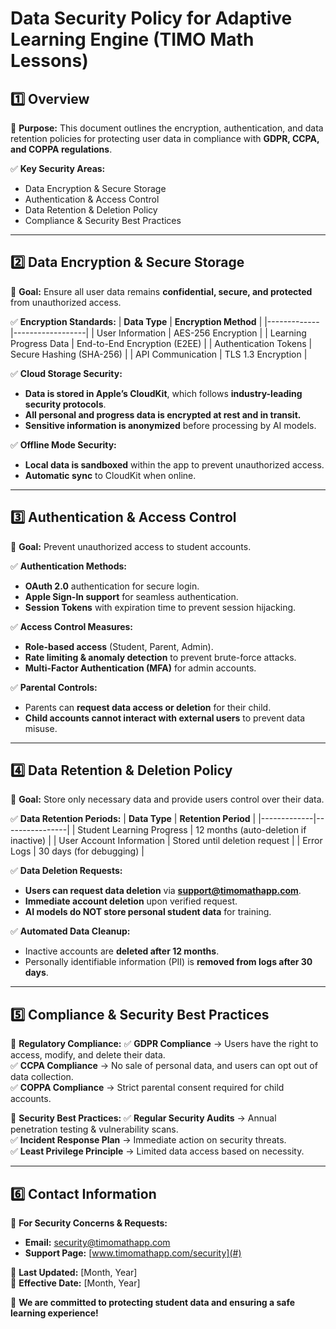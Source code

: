 # **Data Security Policy for Adaptive Learning Engine (TIMO Math Lessons)**

## **1️⃣ Overview**
📌 **Purpose:** This document outlines the encryption, authentication, and data retention policies for protecting user data in compliance with **GDPR, CCPA, and COPPA regulations**.

✅ **Key Security Areas:**
- Data Encryption & Secure Storage
- Authentication & Access Control
- Data Retention & Deletion Policy
- Compliance & Security Best Practices

---

## **2️⃣ Data Encryption & Secure Storage**
📌 **Goal:** Ensure all user data remains **confidential, secure, and protected** from unauthorized access.

✅ **Encryption Standards:**
| **Data Type** | **Encryption Method** |
|-------------|------------------|
| User Information | AES-256 Encryption |
| Learning Progress Data | End-to-End Encryption (E2EE) |
| Authentication Tokens | Secure Hashing (SHA-256) |
| API Communication | TLS 1.3 Encryption |

✅ **Cloud Storage Security:**
- **Data is stored in Apple’s CloudKit**, which follows **industry-leading security protocols**.
- **All personal and progress data is encrypted at rest and in transit.**
- **Sensitive information is anonymized** before processing by AI models.

✅ **Offline Mode Security:**
- **Local data is sandboxed** within the app to prevent unauthorized access.
- **Automatic sync** to CloudKit when online.

---

## **3️⃣ Authentication & Access Control**
📌 **Goal:** Prevent unauthorized access to student accounts.

✅ **Authentication Methods:**
- **OAuth 2.0** authentication for secure login.
- **Apple Sign-In support** for seamless authentication.
- **Session Tokens** with expiration time to prevent session hijacking.

✅ **Access Control Measures:**
- **Role-based access** (Student, Parent, Admin).
- **Rate limiting & anomaly detection** to prevent brute-force attacks.
- **Multi-Factor Authentication (MFA)** for admin accounts.

✅ **Parental Controls:**
- Parents can **request data access or deletion** for their child.
- **Child accounts cannot interact with external users** to prevent data misuse.

---

## **4️⃣ Data Retention & Deletion Policy**
📌 **Goal:** Store only necessary data and provide users control over their data.

✅ **Data Retention Periods:**
| **Data Type** | **Retention Period** |
|-------------|----------------|
| Student Learning Progress | 12 months (auto-deletion if inactive) |
| User Account Information | Stored until deletion request |
| Error Logs | 30 days (for debugging) |

✅ **Data Deletion Requests:**
- **Users can request data deletion** via **support@timomathapp.com**.
- **Immediate account deletion** upon verified request.
- **AI models do NOT store personal student data** for training.

✅ **Automated Data Cleanup:**
- Inactive accounts are **deleted after 12 months**.
- Personally identifiable information (PII) is **removed from logs after 30 days**.

---

## **5️⃣ Compliance & Security Best Practices**
📌 **Regulatory Compliance:**
✅ **GDPR Compliance** → Users have the right to access, modify, and delete their data.  
✅ **CCPA Compliance** → No sale of personal data, and users can opt out of data collection.  
✅ **COPPA Compliance** → Strict parental consent required for child accounts.  

📌 **Security Best Practices:**
✅ **Regular Security Audits** → Annual penetration testing & vulnerability scans.  
✅ **Incident Response Plan** → Immediate action on security threats.  
✅ **Least Privilege Principle** → Limited data access based on necessity.  

---

## **6️⃣ Contact Information**
📌 **For Security Concerns & Requests:**
- **Email:** security@timomathapp.com  
- **Support Page:** [www.timomathapp.com/security](#)  

📌 **Last Updated:** [Month, Year]  
📌 **Effective Date:** [Month, Year]  

🚀 **We are committed to protecting student data and ensuring a safe learning experience!**
